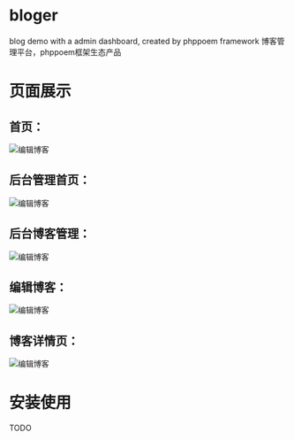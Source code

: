 # bloger
blog demo with a admin dashboard, created by phppoem  framework
博客管理平台，phppoem框架生态产品 


# 页面展示
## 首页：  
![编辑博客](http://cdn.sharehave.com/bloger/main.png)


## 后台管理首页：  
![编辑博客](http://cdn.sharehave.com/bloger/home.png)


## 后台博客管理：  
![编辑博客](http://cdn.sharehave.com/bloger/posts.png)


## 编辑博客：  
![编辑博客](http://cdn.sharehave.com/bloger/write.png)


## 博客详情页：  
![编辑博客](http://cdn.sharehave.com/bloger/one.png)


# 安装使用
TODO
